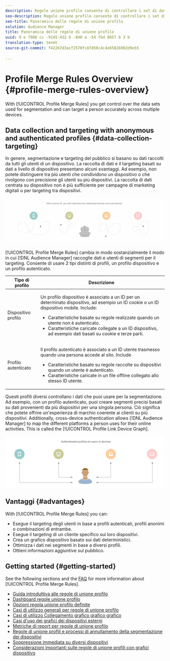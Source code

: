 ```yaml
---
description: Regole unione profilo consente di controllare i set di dati utilizzati per la segmentazione e di eseguire il targeting di una persona con precisione su più dispositivi.
seo-description: Regole unione profilo consente di controllare i set di dati utilizzati per la segmentazione e di eseguire il targeting di una persona con precisione su più dispositivi.
seo-title: Panoramica delle regole di unione profilo
solution: Audience Manager
title: Panoramica delle regole di unione profilo
uuid: 9 e 7988 cc -9145-432 b -840 a -54 fbd 8657 b 3 b
translation-type: tm+mt
source-git-commit: f42267d3acf2570fc87d50c4c4e65826902d9e55

---
```



# Profile Merge Rules Overview {#profile-merge-rules-overview}

With [!UICONTROL Profile Merge Rules] you get control over the data sets used for segmentation and can target a person accurately across multiple devices.

## Data collection and targeting with anonymous and authenticated profiles {#data-collection-targeting}

In genere, segmentazione e targeting del pubblico si basano su dati raccolti da tutti gli utenti di un dispositivo. La raccolta di dati e il targeting basati su dati a livello di dispositivo presentano alcuni svantaggi. Ad esempio, non potete distinguere tra più utenti che condividono un dispositivo o che rivolgono con precisione gli utenti su più dispositivi. La raccolta di dati centrata su dispositivo non è più sufficiente per campagne di marketing digitali o per targeting tra dispositivi.

![](assets/unauthenticated2.png)

[!UICONTROL Profile Merge Rules] cambia in modo sostanzialmente il modo in cui [!DNL Audience Manager] raccoglie dati e utenti di segmenti per il targeting. Consente di usare 2 tipi distinti di profili, un profilo dispositivo e un profilo autenticato.

<table id="table_CE98C0E32A964B27804736A896233869"> 
 <thead> 
  <tr> 
   <th colname="col1" class="entry"> Tipo di profilo </th> 
   <th colname="col2" class="entry"> Descrizione </th> 
  </tr> 
 </thead>
 <tbody> 
  <tr> 
   <td colname="col1"> Dispositivo profilo </td> 
   <td colname="col2"> <p>Un profilo dispositivo è associato a un ID per un determinato dispositivo, ad esempio un ID cookie o un ID dispositivo mobile. Include: </p> <p>
     <ul id="ul_0420875DE65E44FFAC76E0DD205CFEC4"> 
      <li id="li_044AD85C644A41FB8EF48164BAC0CE34">Caratteristiche basate su regole realizzate quando un utente non è autenticato. </li> 
      <li id="li_984D9790A6984139AFCFC2DFE4DF1BFC">Caratteristiche caricate collegate a un ID dispositivo, ad esempio dati basati su cookie e terze parti. </li>
     </ul> </p> </td>
  </tr>
  <tr> 
   <td colname="col1"> Profilo autenticato </td> 
   <td colname="col2"> <p>Il profilo autenticato è associato a un ID utente trasmesso quando una persona accede al sito. Include </p>
    <ul id="ul_18319CAA875148DBAE095134D42637B3"> 
     <li id="li_E24BD33E049849E5A594B0750F530475">Caratteristiche basate su regole raccolte su dispositivi quando un utente è autenticato. </li>
     <li id="li_531AC9E0EC9D45108457FEC8E8D4E66C">Caratteristiche caricate in un file offline collegato allo stesso ID utente. </li>
    </ul> </td>
  </tr>
 </tbody>
</table>

Questi profili diversi controllano i dati che puoi usare per la segmentazione. Ad esempio, con un profilo autenticato, puoi creare segmenti precisi basati su dati provenienti da più dispositivi per una singola persona. Ciò significa che potete offrire un'esperienza di marchio coerente ai clienti su più dispositivi. Additionally, cross-device authentication allows [!DNL Audience Manager] to map the different platforms a person uses for their online activities. This is called the [!UICONTROL Profile Link Device Graph].

![](assets/authenticated2.png)

## Vantaggi {#advantages}

With [!UICONTROL Profile Merge Rules] you can:

* Esegue il targeting degli utenti in base a profili autenticati, profili anonimi o combinazioni di entrambe.
* Esegue il targeting di un cliente specifico sui loro dispositivi.
* Crea un grafico dispositivo basato sui dati deterministici.
* Ottimizza i dati nei segmenti in base a diversi profili.
* Ottieni informazioni aggiuntive sul pubblico.

## Getting started {#getting-started}

See the following sections and the [FAQ](../../faq/faq-profile-merge.md) for more information about [!UICONTROL Profile Merge Rules].

* [Guida introduttiva alle regole di unione profilo](/help/using/features/profile-merge-rules/merge-rules-start.md)
* [Dashboard regole unione profilo](/help/using/features/profile-merge-rules/merge-rules-dashboard.md)
* [Opzioni regola unione profilo definite](/help/using/features/profile-merge-rules/merge-rule-definitions.md)
* [Casi di utilizzo generali per regole di unione profilo](/help/using/features/profile-merge-rules/merge-rule-targeting-options.md)
* [Casi di utilizzo Collegamento grafico grafico grafico](/help/using/features/profile-merge-rules/profile-link-use-case.md)
* [Casi d'uso dei grafici dei dispositivi esterni](/help/using/features/profile-merge-rules/external-graph-use-cases.md)
* [Metriche di report per regole di unione profilo](/help/using/features/profile-merge-rules/profile-link-metrics.md)
* [Regole di unione profili e processi di annullamento della segmentazione dei dispositivi](/help/using/features/profile-merge-rules/merge-rule-unsegment.md)
* [Soppressione immediata su diversi dispositivi](/help/using/features/profile-merge-rules/instant-cross-device-suppression.md)
* [Considerazioni importanti sulle regole di unione profili con grafici dispositivo](/help/using/features/profile-merge-rules/considerations-pmr-device-graph.md)

